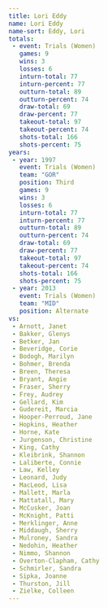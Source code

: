 ```yaml
---
title: Lori Eddy
name: Lori Eddy
name-sort: Eddy, Lori
totals:
 - event: Trials (Women)
   games: 9
   wins: 3
   losses: 6
   inturn-total: 77
   inturn-percent: 77
   outturn-total: 89
   outturn-percent: 74
   draw-total: 69
   draw-percent: 77
   takeout-total: 97
   takeout-percent: 74
   shots-total: 166
   shots-percent: 75
years:
 - year: 1997
   event: Trials (Women)
   team: "GOR"
   position: Third
   games: 9
   wins: 3
   losses: 6
   inturn-total: 77
   inturn-percent: 77
   outturn-total: 89
   outturn-percent: 74
   draw-total: 69
   draw-percent: 77
   takeout-total: 97
   takeout-percent: 74
   shots-total: 166
   shots-percent: 75
 - year: 2013
   event: Trials (Women)
   team: "MID"
   position: Alternate
vs:
 - Arnott, Janet
 - Bakker, Glenys
 - Betker, Jan
 - Beveridge, Corie
 - Bodogh, Marilyn
 - Bohmer, Brenda
 - Breen, Theresa
 - Bryant, Angie
 - Fraser, Sherry
 - Frey, Audrey
 - Gellard, Kim
 - Gudereit, Marcia
 - Hooper-Perroud, Jane
 - Hopkins, Heather
 - Horne, Kate
 - Jurgenson, Christine
 - King, Cathy
 - Kleibrink, Shannon
 - Laliberte, Connie
 - Law, Kelley
 - Leonard, Judy
 - MacLeod, Lisa
 - Mallett, Marla
 - Mattatall, Mary
 - McCusker, Joan
 - McKnight, Patti
 - Merklinger, Anne
 - Middaugh, Sherry
 - Mulroney, Sandra
 - Nedohin, Heather
 - Nimmo, Shannon
 - Overton-Clapham, Cathy
 - Schmirler, Sandra
 - Sipka, Joanne
 - Thurston, Jill
 - Zielke, Colleen
---
```

